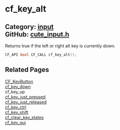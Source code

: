 [](../header.md ':include')

# cf_key_alt

Category: [input](/api_reference?id=input)  
GitHub: [cute_input.h](https://github.com/RandyGaul/cute_framework/blob/master/include/cute_input.h)  
---

Returns true if the left or right alt key is currently down.

```cpp
CF_API bool CF_CALL cf_key_alt();
```

## Related Pages

[CF_KeyButton](/input/cf_keybutton.md)  
[cf_key_down](/input/cf_key_down.md)  
cf_key_up  
[cf_key_just_pressed](/input/cf_key_just_pressed.md)  
[cf_key_just_released](/input/cf_key_just_released.md)  
[cf_key_ctrl](/input/cf_key_ctrl.md)  
[cf_key_shift](/input/cf_key_shift.md)  
[cf_clear_key_states](/input/cf_clear_key_states.md)  
[cf_key_gui](/input/cf_key_gui.md)  
